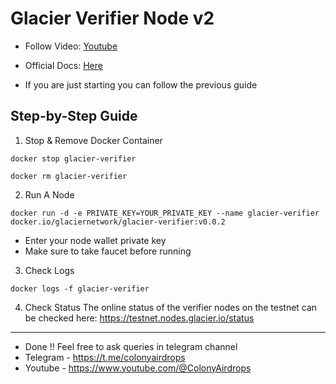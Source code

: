 # Glacier Verifier Node v2
- Follow Video: [Youtube](https://youtu.be/xda46PXs82g)
- Official Docs: [Here](https://docs.glacier.io/getting-started/glacier-nodes/run-testnet-nodes)

- If you are just starting you can follow the previous guide

## Step-by-Step Guide
1. Stop & Remove Docker Container
```console
docker stop glacier-verifier 
```
```console
docker rm glacier-verifier 
```

2. Run A Node
```console
docker run -d -e PRIVATE_KEY=YOUR_PRIVATE_KEY --name glacier-verifier docker.io/glaciernetwork/glacier-verifier:v0.0.2
```
- Enter your node wallet private key
- Make sure to take faucet before running

3. Check Logs
```console
docker logs -f glacier-verifier
```

4. Check Status
The online status of the verifier nodes on the testnet can be checked here: https://testnet.nodes.glacier.io/status
---

- Done !! Feel free to ask queries in telegram channel
- Telegram - https://t.me/colonyairdrops
- Youtube - https://www.youtube.com/@ColonyAirdrops
